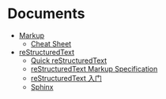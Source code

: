 
Documents
=========

- [Markup](./markdown)
    - [Cheat Sheet](./markdown/cheatsheet.md)
- [reStructuredText](./reStructuredText)
    - [Quick reStructuredText](http://docutils.sourceforge.net/docs/user/rst/quickref.html)
    - [reStructuredText Markup Specification](http://docutils.sourceforge.net/docs/ref/rst/restructuredtext.html)
    - [reStructuredText 入门](http://sphinx-doc-zh.readthedocs.org/en/latest/rest.html)
    - [Sphinx](http://sphinx-doc-zh.readthedocs.org/en/latest/contents.html)
